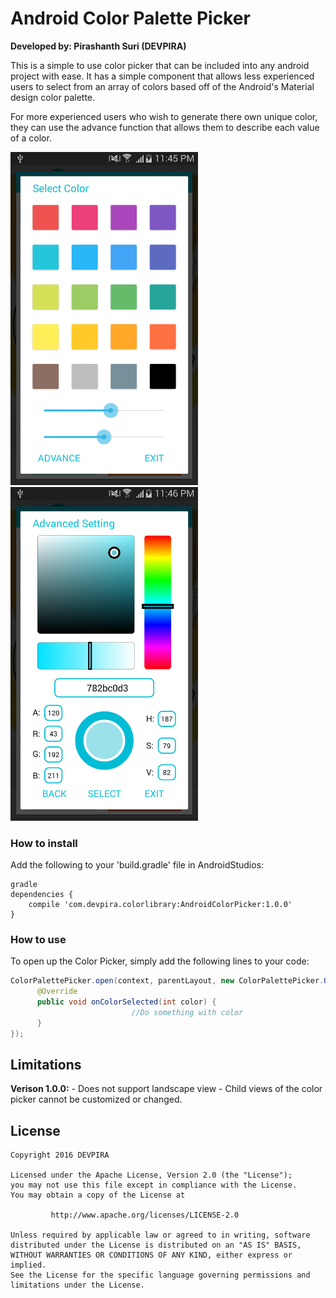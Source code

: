 # Android Color Palette Picker
<b>Developed by: Pirashanth Suri (DEVPIRA)</b>

This is a simple to use color picker that can be included into any android project with ease. It has a simple component that allows less experienced users to select from an array of colors based off of the Android's Material design color palette. 

For more experienced users who wish to generate there own unique color, they can use the advance function that allows them to describe each value of a color.

<img src="https://github.com/devpira/Android-Color-Picker/blob/master/ColorPalettePicker_SS.png?raw=true" alt="basiccolorpicker" width="300">
<img src="https://github.com/devpira/Android-Color-Picker/blob/master/AdvanceColorPicker_SS.png?raw=true" alt="basiccolorpicker" width="300">

<h3>How to install</h3>
Add the following to your 'build.gradle' file in AndroidStudios:

``` 
gradle
dependencies {
    compile 'com.devpira.colorlibrary:AndroidColorPicker:1.0.0'
} 
```
<h3>How to use</h3>
To open up the Color Picker, simply add the following lines to your code:

 ```java        
ColorPalettePicker.open(context, parentLayout, new ColorPalettePicker.OnColorPalettePickerListener() {
       @Override
       public void onColorSelected(int color) {
                            //Do something with color
       }
 });
```

<h2>Limitations</h2>
<b>Verison 1.0.0:</b>
- Does not support landscape view
- Child views of the color picker cannot be customized or changed.

<h2>License</h2>

```
Copyright 2016 DEVPIRA
         
Licensed under the Apache License, Version 2.0 (the "License");
you may not use this file except in compliance with the License.
You may obtain a copy of the License at

         http://www.apache.org/licenses/LICENSE-2.0

Unless required by applicable law or agreed to in writing, software
distributed under the License is distributed on an "AS IS" BASIS,
WITHOUT WARRANTIES OR CONDITIONS OF ANY KIND, either express or implied.
See the License for the specific language governing permissions and
limitations under the License.
